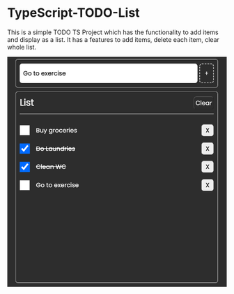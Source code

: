 # TypeScript-TODO-List
This is a simple TODO TS Project which has the functionality to add items and display as a list. 
It has a features to add items, delete each item, clear whole list.


![app image!](image.png)
